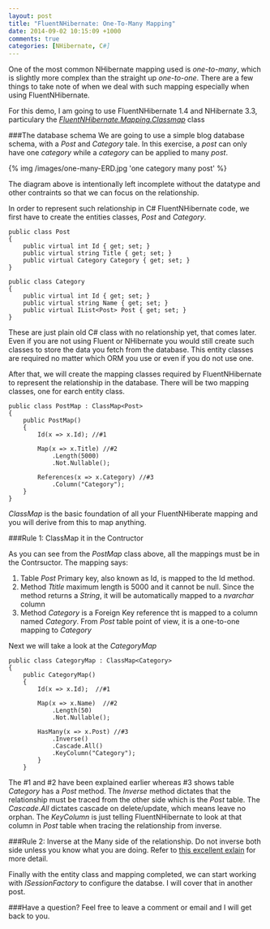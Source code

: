 ```yaml
---
layout: post
title: "FluentNHibernate: One-To-Many Mapping"
date: 2014-09-02 10:15:09 +1000
comments: true
categories: [NHibernate, C#]
---
```


One of the most common NHibernate mapping used is *one-to-many*, which is slightly more complex than the straight up *one-to-one*. There are a few things to take note of when we deal with such mapping especially when using FluentNHibernate.

For this demo, I am going to use FluentNHibernate 1.4 and NHibernate 3.3, particulary the [*FluentNHibernate.Mapping.Classmap*](https://github.com/jagregory/fluent-nhibernate/wiki/Fluent-mapping) class

<!--more-->

###The database schema
We are going to use a simple blog database schema, with a *Post* and *Category* tale. In this exercise, a *post* can only have one *category* while a *category* can be applied to many *post*. 

{% img /images/one-many-ERD.jpg 'one category many post' %}

The diagram above is intentionally left incomplete without the datatype and other contraints so that we can focus on the relationship. 

In order to represent such relationship in C# FluentNHibernate code, we first have to create the entities classes, *Post* and *Category*. 

    public class Post    {
        public virtual int Id { get; set; }
        public virtual string Title { get; set; }
        public virtual Category Category { get; set; }    }

    public class Category    {
        public virtual int Id { get; set; }
        public virtual string Name { get; set; }
        public virtual IList<Post> Post { get; set; }    }

These are just plain old C# class with no relationship yet, that comes later. Even if you are not using Fluent or NHibernate you would still create such classes to store the data you fetch from the database. This entity classes are required no matter which ORM you use or even if you do not use one. 

After that, we will create the mapping classes required by FluentNHibernate to represent the relationship in the database. There will be two mapping classes, one for earch entity class. 

    public class PostMap : ClassMap<Post>    {
        public PostMap()        {
            Id(x => x.Id); //#1
		       
            Map(x => x.Title) //#2
                .Length(5000)
                .Not.Nullable();
              
            References(x => x.Category) //#3
                .Column("Category");
        } 
    }

*ClassMap* is the basic foundation of all your FluentNHiberate mapping and you will derive from this to map anything.

###Rule 1: ClassMap it in the Contructor

As you can see from the *PostMap* class above, all the mappings must be in the Contrsuctor. The mapping says:

1. Table *Post* Primary key, also known as Id, is mapped to the Id method.
2.  Method *Ttitle* maximum length is 5000 and it cannot be null. Since the method returns a *String*, it will be automatically mapped to a *nvarchar* column
3. Method *Category* is a Foreign Key reference tht is mapped to a column named *Category*. From *Post* table point of view, it is a one-to-one mapping to *Category*

Next we will take a look at the *CategoryMap*

    public class CategoryMap : ClassMap<Category>
    {
        public CategoryMap()
        {
            Id(x => x.Id);  //#1 
                 
            Map(x => x.Name)  //#2
                .Length(50) 
                .Not.Nullable(); 
                
            HasMany(x => x.Post) //#3 
                .Inverse() 
                .Cascade.All()
                .KeyColumn("Category"); 
            }
        }

The #1 and #2 have been explained earlier whereas #3 shows table *Category* has a *Post* method. The *Inverse* method dictates that the relationship must be traced from the other side which is the *Post* table. The *Cascade.All* dictates cascade on delete/update, which means leave no orphan. The *KeyColumn* is just telling FluentNHibernate to look at that column in *Post* table when tracing the relationship from inverse.

###Rule 2: Inverse at the Many side of the relationship.
Do not inverse both side unless you know what you are doing. Refer to [this excellent exlain](http://notherdev.blogspot.com.au/2012/04/nhibernates-inverse-what-does-it-really.html) for more detail. 

Finally with the entity class and mapping completed, we can start working with *ISessionFactory* to configure the databse. I will cover that in another post.

###Have a question?
Feel free to leave a comment or email and I will get back to you. 





